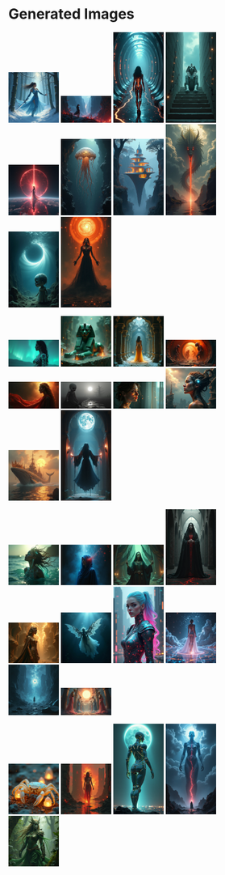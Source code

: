 # Generated Images



<img src="2025_07_31_01.png" width="100"/> <img src="2025_07_31_02.png" width="100"/> <img src="2025_07_31_03.png" width="100"/> <img src="2025_07_31_04.png" width="100"/> <img src="2025_07_31_05.png" width="100"/> <img src="2025_07_31_06.png" width="100"/> <img src="2025_07_31_07.png" width="100"/> <img src="2025_07_31_08.png" width="100"/> <img src="2025_07_31_09.png" width="100"/> <img src="2025_07_31_10.png" width="100"/>

<img src="2025_07_31_11.png" width="100"/> <img src="2025_07_31_12.png" width="100"/> <img src="2025_07_31_13.png" width="100"/> <img src="2025_07_31_14.png" width="100"/> <img src="2025_07_31_15.png" width="100"/> <img src="2025_07_31_16.png" width="100"/> <img src="2025_07_31_17.png" width="100"/> <img src="2025_07_31_18.png" width="100"/> <img src="2025_07_31_19.png" width="100"/> <img src="2025_07_31_20.png" width="100"/>

<img src="2025_07_31_21.png" width="100"/> <img src="2025_07_31_22.png" width="100"/> <img src="2025_07_31_23.png" width="100"/> <img src="2025_07_31_24.png" width="100"/> <img src="2025_07_31_25.png" width="100"/> <img src="2025_07_31_26.png" width="100"/> <img src="2025_07_31_27.png" width="100"/> <img src="2025_07_31_28.png" width="100"/> <img src="2025_07_31_29.png" width="100"/> <img src="2025_07_31_30.png" width="100"/>

<img src="2025_07_31_31.png" width="100"/> <img src="2025_07_31_32.png" width="100"/> <img src="2025_07_31_33.png" width="100"/> <img src="2025_07_31_34.png" width="100"/> <img src="2025_07_31_35.png" width="100"/>